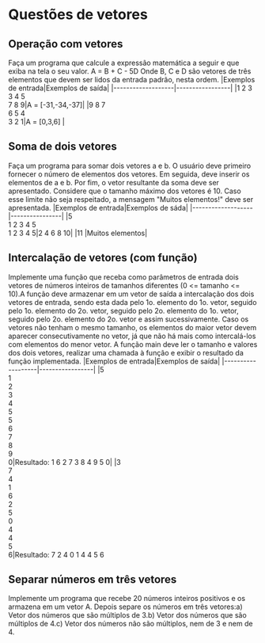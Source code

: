 # Questões de vetores 

## Operação com vetores
Faça um programa que calcule a expressão matemática a seguir e que exiba na tela o seu valor.
A = B + C - 5D
Onde B, C e D são vetores de três elementos que devem ser lidos da entrada padrão, nesta ordem. 
|Exemplos de entrada|Exemplos de saída|
|-------------------|-----------------|
|1 2 3<br>3 4 5 <br>7 8 9|A = [-31,-34,-37]|
|9 8 7<br>6 5 4<br>3 2 1|A = [0,3,6]                |


## Soma de dois vetores
​Faça um programa para somar dois vetores a e b. O usuário deve primeiro fornecer o número de elementos dos vetores. Em seguida, deve inserir os elementos de a e b. Por fim, o vetor resultante da soma deve ser apresentado. Considere que o tamanho máximo dos vetores é 10. Caso esse limite não seja respeitado, a mensagem "Muitos elementos!" deve ser apresentada.​
|Exemplos de entrada|Exemplos de sáda|
|-------------------|----------------|
|5<br>1 2 3 4 5<br>1 2 3 4 5|2 4 6 8 10|
|11                 |Muitos elementos|

## Intercalação de vetores (com função)
Implemente uma função que receba como parâmetros de entrada
dois vetores de números inteiros de tamanhos diferentes
(0 <= tamanho <= 10).A função deve armazenar em um vetor de saída a intercalação dos dois vetores de entrada, sendo esta dada
pelo 1o. elemento do 1o. vetor, seguido pelo 1o. elemento
do 2o. vetor, seguido pelo 2o. elemento do 1o. vetor, seguido pelo 2o. elemento do 2o. vetor e assim sucessivamente. Caso os vetores não tenham o mesmo tamanho, os elementos do maior vetor devem aparecer consecutivamente no vetor, já que não há mais como intercalá-los com elementos do menor vetor.
A função main deve ler o tamanho e valores dos dois vetores, realizar uma chamada à função e exibir o resultado da função implementada.
|Exemplos de entrada|Exemplos de saída|
|-------------------|-----------------|
|5<br>1<br>2<br>3<br>4<br>5<br>5<br>6<br>7<br>8<br>9<br>0|Resultado: 1 6 2 7 3 8 4 9 5 0|
|3<br>7<br>4<br>1<br>6<br>2<br>5<br>0<br>4<br>4<br>5<br>6|Resultado: 7 2 4 0 1 4 4 5 6

## Separar números em três vetores
Implemente um programa que recebe 20 números inteiros positivos e os armazena em um vetor A. Depois separe os números em três vetores:a) Vetor dos números que são múltiplos de 3.b) Vetor dos números que são múltiplos de 4.c) Vetor dos números não são múltiplos, nem de 3 e nem de 4.